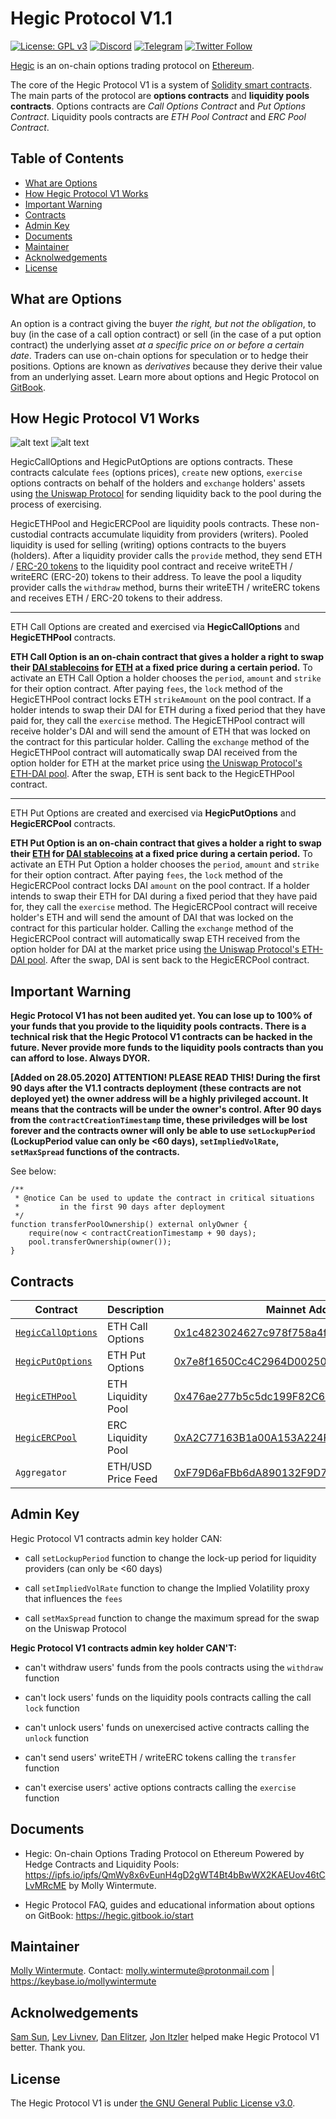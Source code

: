 # Hegic Protocol V1.1

[![License: GPL v3](https://img.shields.io/badge/License-GPLv3-blue.svg)](https://www.gnu.org/licenses/gpl-3.0) [![Discord](https://img.shields.io/discord/679629806043660298?color=768AD4&label=Discord&logo=discord&logoColor=768AD4)](https://discordapp.com/channels/679629806043660298/) [![Telegram](https://img.shields.io/badge/chat-on%20Telegram-9cf.svg)](https://t.me/HegicOptions) [![Twitter Follow](https://img.shields.io/twitter/follow/HegicOptions?style=social)](https://twitter.com/HegicOptions)

[Hegic](https://www.hegic.co) is an on-chain options trading protocol on [Ethereum](https://github.com/ethereum).

The core of the Hegic Protocol V1 is a system of [Solidity smart contracts](https://github.com/ethereum/solidity). The main parts of the protocol are **options contracts** and **liquidity pools contracts**. Options contracts are _Call Options Contract_ and _Put Options Contract_. Liquidity pools contracts are _ETH Pool Contract_ and _ERC Pool Contract_.

## Table of Contents

- [What are Options](#what-are-options)
- [How Hegic Protocol V1 Works](#how-hegic-protocol-v1-works)
- [Important Warning](#important-warning)
- [Contracts](#contracts)
- [Admin Key](#admin-key)
- [Documents](#documents)
- [Maintainer](#maintainer)
- [Acknolwedgements](#acknolwedgements)
- [License](#license)

## What are Options

An option is a contract giving the buyer _the right, but not the obligation_, to buy (in the case of a call option contract) or sell (in the case of a put option contract) the underlying asset _at a specific price on or before a certain date_. Traders can use on-chain options for speculation or to hedge their positions. Options are known as _derivatives_ because they derive their value from an underlying asset. Learn more about options and Hegic Protocol on [GitBook](https://hegic.gitbook.io/start/).

## How Hegic Protocol V1 Works

![alt text](https://i.imgur.com/m1Soox3.png) ![alt text](https://i.imgur.com/Zwq9Gwx.png)

HegicCallOptions and HegicPutOptions are options contracts. These contracts calculate `fees` (options prices), `create` new options, `exercise` options contracts on behalf of the holders and `exchange` holders' assets using [the Uniswap Protocol](https://github.com/Uniswap) for sending liquidity back to the pool during the process of exercising.

HegicETHPool and HegicERCPool are liquidity pools contracts. These non-custodial contracts accumulate liquidity from providers (writers). Pooled liquidity is used for selling (writing) options contracts to the buyers (holders). After a liquidity provider calls the `provide` method, they send ETH / [ERC-20 tokens](https://eips.ethereum.org/EIPS/eip-20) to the liquidity pool contract and receive writeETH / writeERC (ERC-20) tokens to their address. To leave the pool a liqudity provider calls the `withdraw` method, burns their writeETH / writeERC tokens and receives ETH / ERC-20 tokens to their address.

---

ETH Call Options are created and exercised via **HegicCallOptions** and **HegicETHPool** contracts.

**ETH Call Option is an on-chain contract that gives a holder a right to swap their [DAI stablecoins](https://github.com/makerdao/dss) for [ETH](https://ethereum.org/eth/) at a fixed price during a certain period.** To activate an ETH Call Option a holder chooses the `period`, `amount` and `strike` for their option contract. After paying `fees`, the `lock` method of the HegicETHPool contract locks ETH `strikeAmount` on the pool contract. If a holder intends to swap their DAI for ETH during a fixed period that they have paid for, they call the `exercise` method. The HegicETHPool contract will receive holder's DAI and will send the amount of ETH that was locked on the contract for this particular holder. Calling the `exchange` method of the HegicETHPool contract will automatically swap DAI received from the option holder for ETH at the market price using [the Uniswap Protocol's ETH-DAI pool](https://uniswap.info/token/0x6b175474e89094c44da98b954eedeac495271d0f). After the swap, ETH is sent back to the HegicETHPool contract.

---

ETH Put Options are created and exercised via **HegicPutOptions** and **HegicERCPool** contracts.

**ETH Put Option is an on-chain contract that gives a holder a right to swap their [ETH](https://ethereum.org/eth/) for [DAI stablecoins](https://github.com/makerdao/dss) at a fixed price during a certain period.** To activate an ETH Put Option a holder chooses the `period`, `amount` and `strike` for their option contract. After paying `fees`, the `lock` method of the HegicERCPool contract locks DAI `amount` on the pool contract. If a holder intends to swap their ETH for DAI during a fixed period that they have paid for, they call the `exercise` method. The HegicERCPool contract will receive holder's ETH and will send the amount of DAI that was locked on the contract for this particular holder. Calling the `exchange` method of the HegicERCPool contract will automatically swap ETH received from the option holder for DAI at the market price using [the Uniswap Protocol's ETH-DAI pool](https://uniswap.info/token/0x6b175474e89094c44da98b954eedeac495271d0f). After the swap, DAI is sent back to the HegicERCPool contract.

## Important Warning

**Hegic Protocol V1 has not been audited yet. You can lose up to 100% of your funds that you provide to the liquidity pools contracts. There is a technical risk that the Hegic Protocol V1 contracts can be hacked in the future. Never provide more funds to the liquidity pools contracts than you can afford to lose. Always DYOR.**

**[Added on 28.05.2020] ATTENTION! PLEASE READ THIS! During the first 90 days after the V1.1 contracts deployment (these contracts are not deployed yet) the owner address will be a highly privileged account. It means that the contracts will be under the owner's control. After 90 days from the `contractCreationTimestamp` time, these priviledges will be lost forever and the contracts owner will only be able to use `setLockupPeriod` (LockupPeriod value can only be <60 days), `setImpliedVolRate`, `setMaxSpread` functions of the contracts.**

See below: 

    /**
     * @notice Can be used to update the contract in critical situations
     *         in the first 90 days after deployment
     */
    function transferPoolOwnership() external onlyOwner {
        require(now < contractCreationTimestamp + 90 days);
        pool.transferOwnership(owner());
    }

## Contracts

| Contract                                                                                               | Description        | Mainnet Address                                                                                                       |
| ------------------------------------------------------------------------------------------------------ | ------------------ | --------------------------------------------------------------------------------------------------------------------- |
| [`HegicCallOptions`](https://github.com/hegic/contracts-v1/blob/master/contracts/HegicCallOptions.sol) | ETH Call Options   | [0x1c4823024627c978f758a4f2f67d7eae94838b04](https://etherscan.io/address/0x1c4823024627c978f758a4f2f67d7eae94838b04) |
| [`HegicPutOptions`](https://github.com/hegic/contracts-v1/blob/master/contracts/HegicPutOptions.sol)   | ETH Put Options    | [0x7e8f1650Cc4C2964D00250e2bC5c84a409348152](https://etherscan.io/address/0x7e8f1650Cc4C2964D00250e2bC5c84a409348152) |
| [`HegicETHPool`](https://github.com/hegic/contracts-v1/blob/master/contracts/HegicETHPool.sol)         | ETH Liquidity Pool | [0x476ae277b5c5dc199F82C681989b8021fD9d8D50](https://etherscan.io/address/0x476ae277b5c5dc199F82C681989b8021fD9d8D50) |
| [`HegicERCPool`](https://github.com/hegic/contracts-v1/blob/master/contracts/HegicERCPool.sol)         | ERC Liquidity Pool | [0xA2C77163B1a00A153A224F3f0b6b0e5cd19524ed](https://etherscan.io/address/0xA2C77163B1a00A153A224F3f0b6b0e5cd19524ed) |
| `Aggregator`                                                                                           | ETH/USD Price Feed | [0xF79D6aFBb6dA890132F9D7c355e3015f15F3406F](https://etherscan.io/address/0xF79D6aFBb6dA890132F9D7c355e3015f15F3406F) |

## Admin Key

Hegic Protocol V1 contracts admin key holder CAN:

- call `setLockupPeriod` function to change the lock-up period for liquidity providers (can only be <60 days)

- call `setImpliedVolRate` function to change the Implied Volatility proxy that influences the `fees`

- call `setMaxSpread` function to change the maximum spread for the swap on the Uniswap Protocol

**Hegic Protocol V1 contracts admin key holder CAN'T:**

- can't withdraw users' funds from the pools contracts using the `withdraw` function

- can't lock users' funds on the liquidity pools contracts calling the call `lock` function

- can't unlock users' funds on unexercised active contracts calling the `unlock` function

- can't send users' writeETH / writeERC tokens calling the `transfer` function

- can't exercise users' active options contracts calling the `exercise` function

## Documents

- Hegic: On-chain Options Trading Protocol on Ethereum Powered by Hedge Contracts and Liquidity Pools: https://ipfs.io/ipfs/QmWy8x6vEunH4gD2gWT4Bt4bBwWX2KAEUov46tCLvMRcME by Molly Wintermute.

- Hegic Protocol FAQ, guides and educational information about options on GitBook: https://hegic.gitbook.io/start

## Maintainer

[Molly Wintermute](https://github.com/0mllwntrmt3). Contact: molly.wintermute@protonmail.com | https://keybase.io/mollywintermute

## Acknolwedgements

[Sam Sun](https://github.com/samczsun), [Lev Livnev](https://github.com/livnev), [Dan Elitzer](https://github.com/delitzer), [Jon Itzler](https://github.com/itzler) helped make Hegic Protocol V1 better. Thank you.

## License

The Hegic Protocol V1 is under [the GNU General Public License v3.0](https://www.gnu.org/licenses/gpl-3.0).
